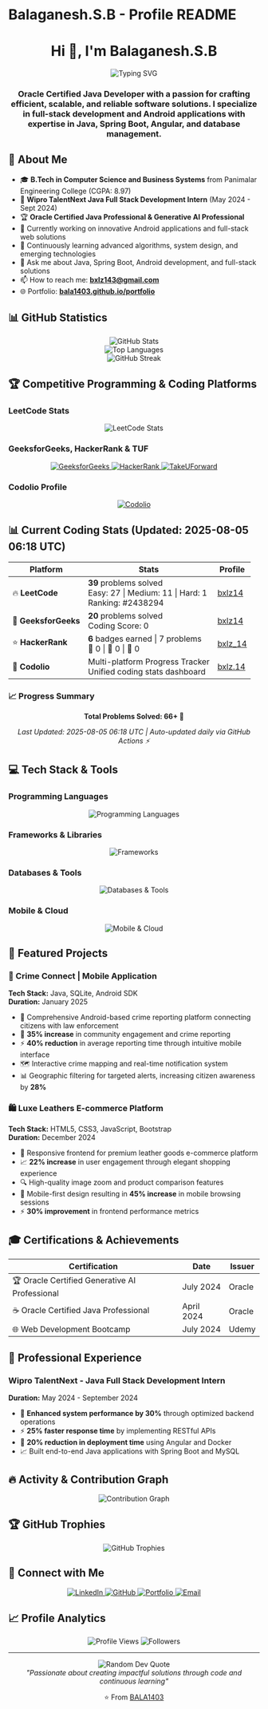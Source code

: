 # Balaganesh.S.B - Profile README

<h1 align="center">Hi 👋, I'm Balaganesh.S.B</h1>

<div align="center">
  <img src="https://readme-typing-svg.herokuapp.com?font=Fira+Code&pause=1000&color=36BCF7&center=true&vCenter=true&width=600&lines=Oracle+Certified+Java+Developer;Full+Stack+Developer;Android+Developer;Problem+Solver;Always+Learning" alt="Typing SVG" />
</div>

<h3 align="center">Oracle Certified Java Developer with a passion for crafting efficient, scalable, and reliable software solutions. I specialize in full-stack development and Android applications with expertise in Java, Spring Boot, Angular, and database management.</h3>

## 🚀 About Me

- 🎓 **B.Tech in Computer Science and Business Systems** from Panimalar Engineering College (CGPA: 8.97)
- 💼 **Wipro TalentNext Java Full Stack Development Intern** (May 2024 - Sept 2024)
- 🏆 **Oracle Certified Java Professional & Generative AI Professional**
- 🔭 Currently working on innovative Android applications and full-stack web solutions
- 🌱 Continuously learning advanced algorithms, system design, and emerging technologies
- 💬 Ask me about Java, Spring Boot, Android development, and full-stack solutions
- 📫 How to reach me: **bxlz143@gmail.com**
- 🌐 Portfolio: **[bala1403.github.io/portfolio](https://bala1403.github.io/portfolio)**

## 📊 GitHub Statistics

<div align="center">
  <img src="https://github-readme-stats.vercel.app/api?username=BALA1403&show_icons=true&theme=radical&hide_border=true&count_private=true&include_all_commits=true" alt="GitHub Stats" />
</div>

<div align="center">
  <img src="https://github-readme-stats.vercel.app/api/top-langs/?username=BALA1403&layout=compact&theme=radical&hide_border=true&langs_count=10" alt="Top Languages" />
</div>

<div align="center">
  <img src="https://github-readme-streak-stats.herokuapp.com/?user=BALA1403&theme=radical&hide_border=true" alt="GitHub Streak" />
</div>

## 🏆 Competitive Programming & Coding Platforms

### LeetCode Stats
<div align="center">
  <img src="https://leetcard.jacoblin.cool/bxlz14?theme=dark&font=Karma&ext=heatmap" alt="LeetCode Stats" />
</div>

### GeeksforGeeks, HackerRank & TUF
<div align="center">
  <a href="https://www.geeksforgeeks.org/user/bxlz14" target="_blank">
    <img src="https://img.shields.io/badge/GeeksforGeeks-0F9D58?style=for-the-badge&logo=geeksforgeeks&logoColor=white" alt="GeeksforGeeks" />
  </a>
  <a href="https://www.hackerrank.com/bxlz_14" target="_blank">
    <img src="https://img.shields.io/badge/HackerRank-2EC866?style=for-the-badge&logo=hackerrank&logoColor=white" alt="HackerRank" />
  </a>
  <a href="https://takeuforward.org/profile/Luffy143" target="_blank">
    <img src="https://img.shields.io/badge/TakeUForward-FF6B35?style=for-the-badge&logo=code&logoColor=white" alt="TakeUForward" />
  </a>
</div>

### Codolio Profile
<div align="center">
  <a href="https://codolio.com/profile/bxlz.14" target="_blank">
    <img src="https://img.shields.io/badge/Codolio-FF6B35?style=for-the-badge&logo=code&logoColor=white" alt="Codolio" />
  </a>
</div>

## 📊 Current Coding Stats (Updated: 2025-08-05 06:18 UTC)

<div align="center">
  
| Platform | Stats | Profile |
|----------|--------|---------|
| 🔥 **LeetCode** | **39** problems solved<br/>Easy: 27 \| Medium: 11 \| Hard: 1<br/>Ranking: #2438294 | [bxlz14](https://leetcode.com/bxlz14) |
| 🚀 **GeeksforGeeks** | **20** problems solved<br/>Coding Score: 0 | [bxlz14](https://auth.geeksforgeeks.org/user/bxlz14) |
| ⭐ **HackerRank** | **6** badges earned \| 7 problems<br/>🥇 0 \| 🥈 0 \| 🥉 0 | [bxlz_14](https://www.hackerrank.com/bxlz_14) |
| 🔗 **Codolio** | Multi-platform Progress Tracker<br/>Unified coding stats dashboard | [bxlz.14](https://codolio.com/profile/bxlz.14) |

</div>

### 📈 Progress Summary
<div align="center">

**Total Problems Solved: 66+ 🎯**

*Last Updated: 2025-08-05 06:18 UTC | Auto-updated daily via GitHub Actions ⚡*

</div>

## 💻 Tech Stack & Tools

### Programming Languages
<p align="center">
  <img src="https://skillicons.dev/icons?i=java,python,c,cpp,js,html,css" alt="Programming Languages" />
</p>

### Frameworks & Libraries
<p align="center">
  <img src="https://skillicons.dev/icons?i=spring,react,angular,bootstrap" alt="Frameworks" />
</p>

### Databases & Tools
<p align="center">
  <img src="https://skillicons.dev/icons?i=mysql,sqlite,git,github,docker" alt="Databases & Tools" />
</p>

### Mobile & Cloud
<p align="center">
  <img src="https://skillicons.dev/icons?i=androidstudio" alt="Mobile & Cloud" />
</p>

## 🏅 Featured Projects

### 🚨 Crime Connect | Mobile Application
**Tech Stack:** Java, SQLite, Android SDK  
**Duration:** January 2025

- 📱 Comprehensive Android-based crime reporting platform connecting citizens with law enforcement
- 🎯 **35% increase** in community engagement and crime reporting
- ⚡ **40% reduction** in average reporting time through intuitive mobile interface
- 🗺️ Interactive crime mapping and real-time notification system
- 📊 Geographic filtering for targeted alerts, increasing citizen awareness by **28%**

### 🛍️ Luxe Leathers E-commerce Platform
**Tech Stack:** HTML5, CSS3, JavaScript, Bootstrap  
**Duration:** December 2024

- 🎨 Responsive frontend for premium leather goods e-commerce platform
- 📈 **22% increase** in user engagement through elegant shopping experience
- 🔍 High-quality image zoom and product comparison features
- 📱 Mobile-first design resulting in **45% increase** in mobile browsing sessions
- ⚡ **30% improvement** in frontend performance metrics

## 🎓 Certifications & Achievements

<div align="center">
  
| Certification | Date | Issuer |
|---------------|------|--------|
| 🏆 Oracle Certified Generative AI Professional | July 2024 | Oracle |
| ☕ Oracle Certified Java Professional | April 2024 | Oracle |
| 🌐 Web Development Bootcamp | July 2024 | Udemy |

</div>

## 💼 Professional Experience

### Wipro TalentNext - Java Full Stack Development Intern
**Duration:** May 2024 - September 2024

- 🚀 **Enhanced system performance by 30%** through optimized backend operations
- ⚡ **25% faster response time** by implementing RESTful APIs
- 🐳 **20% reduction in deployment time** using Angular and Docker
- 📈 Built end-to-end Java applications with Spring Boot and MySQL

## 🔥 Activity & Contribution Graph

<div align="center">
  <img src="https://github-readme-activity-graph.vercel.app/graph?username=BALA1403&bg_color=0d1117&color=708090&line=708090&point=ff6b6b&area=true&hide_border=true" alt="Contribution Graph" />
</div>

## 🏆 GitHub Trophies

<div align="center">
  <img src="https://github-profile-trophy.vercel.app/?username=BALA1403&theme=radical&no-frame=true&no-bg=false&margin-w=4&row=2&column=4" alt="GitHub Trophies" />
</div>

## 🤝 Connect with Me

<div align="center">
  <a href="https://linkedin.com/in/balaganesh-sb" target="_blank">
    <img src="https://img.shields.io/badge/LinkedIn-0077B5?style=for-the-badge&logo=linkedin&logoColor=white" alt="LinkedIn" />
  </a>
  <a href="https://github.com/BALA1403" target="_blank">
    <img src="https://img.shields.io/badge/GitHub-100000?style=for-the-badge&logo=github&logoColor=white" alt="GitHub" />
  </a>
  <a href="https://bala1403.github.io/portfolio" target="_blank">
    <img src="https://img.shields.io/badge/Portfolio-FF5722?style=for-the-badge&logo=About.me&logoColor=white" alt="Portfolio" />
  </a>
  <a href="mailto:sbbalaganesh2004@gmail.com" target="_blank">
    <img src="https://img.shields.io/badge/Email-D14836?style=for-the-badge&logo=gmail&logoColor=white" alt="Email" />
  </a>
</div>

## 📈 Profile Analytics

<div align="center">
  <img src="https://komarev.com/ghpvc/?username=BALA1403&color=blueviolet&style=flat-square&label=Profile+Views" alt="Profile Views" />
  <img src="https://img.shields.io/github/followers/BALA1403?label=Followers&style=social" alt="Followers" />
</div>

---

<div align="center">
  <img src="https://quotes-github-readme.vercel.app/api?type=horizontal&theme=radical" alt="Random Dev Quote" />
</div>

<div align="center">
  <i>"Passionate about creating impactful solutions through code and continuous learning"</i>
  
  ⭐️ From <a href="https://github.com/BALA1403">BALA1403</a>
</div>